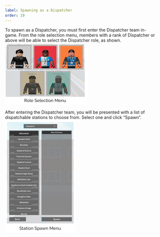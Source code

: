 ```yaml
---
label: Spawning as a Dispatcher
order: 19
---
```

To spawn as a Dispatcher, you must first enter the Dispatcher
team in-game. From the role selection menu, members with a
rank of Dispatcher or above will be able to select the Dispatcher
role, as shown.
![](/static/d-1.png)

After entering the Dispatcher team, you will be presented with a
list of dispatchable stations to choose from. Select one and click
“Spawn”.
![](/static/d-2.png)
